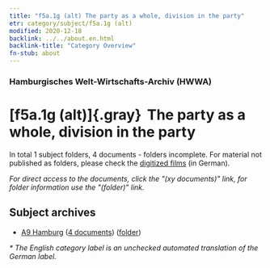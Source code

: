 ```yaml
---
title: "f5a.1g (alt) The party as a whole, division in the party"
etr: category/subject/f5a.1g (alt)
modified: 2020-12-18
backlink: ../../about.en.html
backlink-title: "Category Overview"
fn-stub: about
---
```


### Hamburgisches Welt-Wirtschafts-Archiv (HWWA)
# [f5a.1g (alt)]{.gray}&#8201; The party as a whole, division in the party&#160; 





In total 1 subject folders, 4 documents - folders incomplete.
For material not published as folders, please check the [digitized films](/film/h1_sh) (in German).

_For direct access to the documents, click the "(xy documents)" link, for folder information use the "(folder)" link._

## Subject archives


- [A9 Hamburg](../../../geo/about.en.html#A9) (<a href="https://dfg-viewer.de/show/?tx_dlf[id]=https://pm20.zbw.eu/mets/sh/1409xx/140905/1444xx/144428/public.mets.en.xml" target="_blank">4 documents</a>) ([folder](http://purl.org/pressemappe20/folder/sh/140905,144428))


_* The English category label is an unchecked automated translation of the German label._

